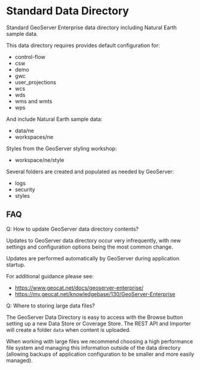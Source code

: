 Standard Data Directory
======================

Standard GeoServer Enterprise data directory including Natural Earth sample data.

This data directory requires provides default configuration for:

* control-flow
* csw
* demo
* gwc
* user_projections
* wcs
* wds
* wms and wmts
* wps

And include Natural Earth sample data:

* data/ne
* workspaces/ne

Styles from the GeoServer styling workshop:

* workspace/ne/style

Several folders are created and populated as needed by GeoServer:

* logs
* security
* styles

FAQ
---

Q: How to update GeoServer data directory contents?

Updates to GeoServer data directory occur very infrequently, with new settings and configuration options being the most common change.

Updates are performed automatically by GeoServer during application startup.

For additional guidance please see:

* https://www.geocat.net/docs/geoserver-enterprise/
* https://my.geocat.net/knowledgebase/130/GeoServer-Enterprise

Q: Where to storing large data files?

The GeoServer Data Directory is easy to access with the Browse button setting up a new Data Store or Coverage Store.
The REST API and Importer will create a folder `data` when content is uploaded.

When working with large files we recommend choosing a high performance file system and managing this information
outside of the data directory (allowing backups of application configuration to be smaller and more easily managed).
